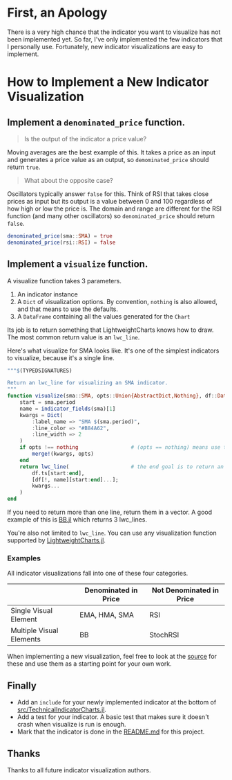 # First, an Apology

There is a very high chance that the indicator you want to visualize
has not been implemented yet.  So far, I've only implemented the few
indicators that I personally use.  Fortunately, new indicator
visualizations are easy to implement.

# How to Implement a New Indicator Visualization

## Implement a `denominated_price` function.

> Is the output of the indicator a price value?

Moving averages are the best example of this.  It takes a price as an input and generates a price value as an output, so `demominated_price` should return `true`.

> What about the opposite case?

Oscillators typically answer `false` for this. Think of RSI that takes close prices as input but its output is a value between 0 and 100 regardless of how high or low the price is.  The domain and range are different for the RSI function (and many other oscillators) so `denominated_price` should return `false`.

```julia
denominated_price(sma::SMA) = true
denominated_price(rsi::RSI) = false
```
## Implement a `visualize` function.

A visualize function takes 3 parameters.

1. An indicator instance
2. A `Dict` of visualization options.   By convention, `nothing` is also allowed, and that means to use the defaults.
3. A `DataFrame` containing all the values generated for the `Chart`

Its job is to return something that LightweightCharts knows how to draw.  The most common return value is
an `lwc_line`.

Here's what visualize for SMA looks like.  It's one of the simplest indicators to
visualize, because it's a single line.


```julia
"""$(TYPEDSIGNATURES)

Return an lwc_line for visualizing an SMA indicator.
"""
function visualize(sma::SMA, opts::Union{AbstractDict,Nothing}, df::DataFrame)
    start = sma.period
    name = indicator_fields(sma)[1]
    kwargs = Dict(
        :label_name => "SMA $(sma.period)",
        :line_color => "#B84A62",
        :line_width => 2
    )
    if opts !== nothing                 # (opts == nothing) means use the defaults
        merge!(kwargs, opts)
    end
    return lwc_line(                    # the end goal is to return an lwc visual
        df.ts[start:end],
        [df[!, name][start:end]...];
        kwargs...
    )
end
```

If you need to return more than one line, return them in a vector.
A good example of this is [BB.jl](https://github.com/g-gundam/TechnicalIndicatorCharts.jl/blob/main/src/BB.jl) which returns 3 lwc_lines.

You're also not limited to `lwc_line`.  You can use any visualization function supported by [LightweightCharts.jl](https://bhftbootcamp.github.io/LightweightCharts.jl/dev/pages/charts/).

### Examples

All indicator visualizations fall into one of these four categories.

|                          | Denominated in Price | Not Denominated in Price |
|--------------------------|----------------------|--------------------------|
| Single Visual Element    | EMA, HMA, SMA        | RSI                      |
| Multiple Visual Elements | BB                   | StochRSI                 |

When implementing a new visualization, feel free to look at the
[source](https://github.com/g-gundam/TechnicalIndicatorCharts.jl/tree/main/src)
for these and use them as a starting point for your own work.

## Finally

- Add an `include` for your newly implemented indicator at the bottom of [src/TechnicalIndicatorCharts.jl](https://github.com/g-gundam/TechnicalIndicatorCharts.jl/blob/main/src/TechnicalIndicatorCharts.jl).
- Add a test for your indicator.  A basic test that makes sure it doesn't crash when visualize is run is enough.
- Mark that the indicator is done in the [README.md](https://github.com/g-gundam/TechnicalIndicatorCharts.jl/blob/main/README.md?plain=1) for this project.


## Thanks

Thanks to all future indicator visualization authors.
